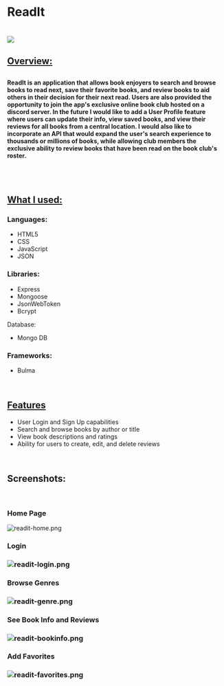 <h1>ReadIt<h1>

<img src="booksite-app/public/images/ReadIt.png">

<h2><u>Overview:</u><h2>

<h4>ReadIt is an application that allows book enjoyers to search and browse books to read next, save their favorite books, and review books to aid others in their decision for their next read. Users are also provided the opportunity to join the app's exclusive online book club hosted on a discord server. In the future I would like to add a User Profile feature where users can update their info, view saved books, and view their reviews for all books from a central location. I would also like to incorporate an API that would expand the user's search experience to thousands or millions of books, while allowing club members the exclusive ability to review books that have been read on the book club's roster.</h4>

</br>
</br>
<h2><u>What I used:</u></h3>
<h3>Languages:</h3>
<ul>
    <li>HTML5</li>
    <li>CSS</li>
    <li>JavaScript</li>
    <li>JSON</li>
</ul>

<h3>Libraries:</h3>
<ul>
    <li>Express</li>
    <li>Mongoose</li>
    <li>JsonWebToken</li>
    <li>Bcrypt</li>
</ul

<h3>Database:</h3>
<ul>
    <li>Mongo DB</li>
</ul>

<h3>Frameworks:</h3>
<ul>
    <li>Bulma</li>
</ul>

</br>

<h2><u>Features</u></h2>
<ul>
    <li>User Login and Sign Up capabilities</li>
    <li>Search and browse books by author or title</li>
    <li>View book descriptions and ratings</li>
    <li>Ability for users to create, edit, and delete reviews</li>
</ul>

</br>

<h2>Screenshots:</h2>
<br />
<h3>Home Page</h3>
<img src="booksite-app/public/images/readit-home.png" alt="readit-home.png" >
</br>
<h3>Login<h3>
<img src="booksite-app/public/images/readit-login.png" alt="readit-login.png" >
</br>
<h3>Browse Genres<h3>
<img src="booksite-app/public/images/readit-genre.png" alt="readit-genre.png" >
</br>
<h3>See Book Info and Reviews<h3>
<img src="booksite-app/public/images/readit-bookinfo.png" alt="readit-bookinfo.png" >
</br>
<h3>Add Favorites<h3>
<img src="booksite-app/public/images/readit-favorites.png" alt="readit-favorites.png" >




       